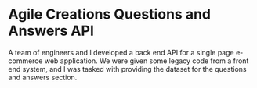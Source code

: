 # Agile Creations Questions and Answers API

A team of engineers and I developed a back end API for a single page e-commerce web application. We were given some legacy code from a front end system, and I was tasked with providing the dataset for the questions and answers section. 
